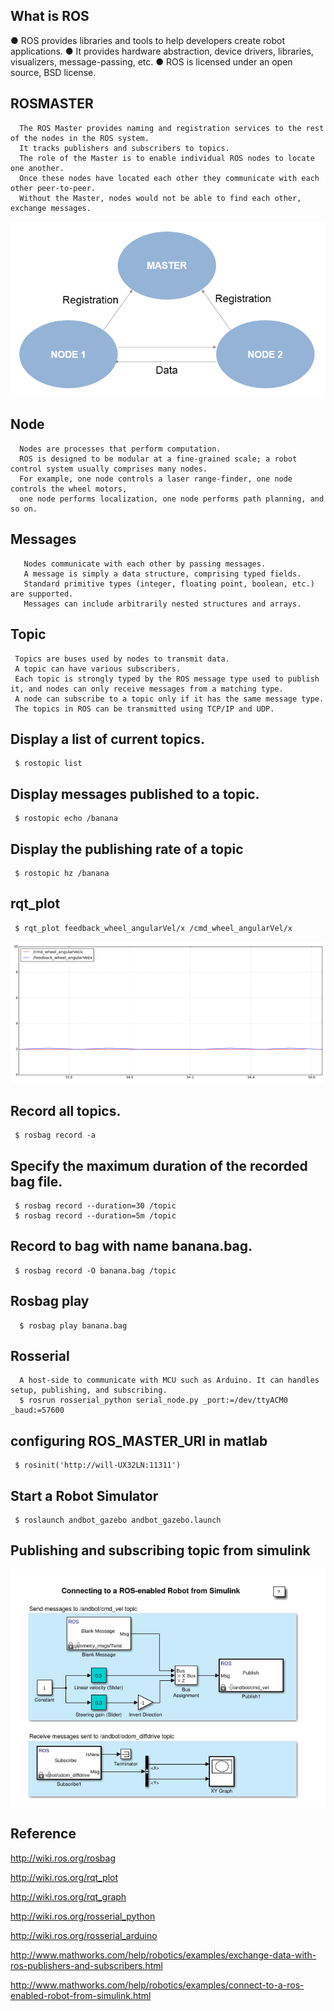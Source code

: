 ## What is ROS
● ROS provides libraries and tools to help developers create robot applications.
● It provides hardware abstraction, device drivers, libraries, visualizers, message-passing, etc.
● ROS is licensed under an open source, BSD license.
      
      

## ROSMASTER
      The ROS Master provides naming and registration services to the rest of the nodes in the ROS system. 
      It tracks publishers and subscribers to topics.
      The role of the Master is to enable individual ROS nodes to locate one another. 
      Once these nodes have located each other they communicate with each other peer-to-peer.
      Without the Master, nodes would not be able to find each other, exchange messages. 

![](https://github.com/piliwilliam0306/ROS-Matlab-bridge/blob/master/node_communication.png)

## Node
      Nodes are processes that perform computation. 
      ROS is designed to be modular at a fine-grained scale; a robot control system usually comprises many nodes. 
      For example, one node controls a laser range-finder, one node controls the wheel motors, 
      one node performs localization, one node performs path planning, and so on. 

## Messages
       Nodes communicate with each other by passing messages. 
       A message is simply a data structure, comprising typed fields. 
       Standard primitive types (integer, floating point, boolean, etc.) are supported. 
       Messages can include arbitrarily nested structures and arrays.

## Topic 
     Topics are buses used by nodes to transmit data. 
     A topic can have various subscribers.
     Each topic is strongly typed by the ROS message type used to publish it, and nodes can only receive messages from a matching type. 
     A node can subscribe to a topic only if it has the same message type.
     The topics in ROS can be transmitted using TCP/IP and UDP. 

## Display a list of current topics.
     $ rostopic list

## Display messages published to a topic.
     $ rostopic echo /banana

## Display the publishing rate of a topic
     $ rostopic hz /banana
     
## rqt_plot
     $ rqt_plot feedback_wheel_angularVel/x /cmd_wheel_angularVel/x 

![](https://github.com/piliwilliam0306/ROS-Matlab-bridge/blob/master/rqt_plot.png)

## Record all topics.
     $ rosbag record -a

## Specify the maximum duration of the recorded bag file.
     $ rosbag record --duration=30 /topic
     $ rosbag record --duration=5m /topic

## Record to bag with name banana.bag.
     $ rosbag record -O banana.bag /topic  

## Rosbag play
      $ rosbag play banana.bag

##  Rosserial 
      A host-side to communicate with MCU such as Arduino. It can handles setup, publishing, and subscribing.
      $ rosrun rosserial_python serial_node.py _port:=/dev/ttyACM0 _baud:=57600

## configuring ROS_MASTER_URI in matlab
     $ rosinit('http://will-UX32LN:11311')

## Start a Robot Simulator
     $ roslaunch andbot_gazebo andbot_gazebo.launch

## Publishing and subscribing topic from simulink
![](https://github.com/piliwilliam0306/ROS-Matlab-bridge/blob/master/banana.jpg)
     
## Reference

http://wiki.ros.org/rosbag

http://wiki.ros.org/rqt_plot

http://wiki.ros.org/rqt_graph

http://wiki.ros.org/rosserial_python

http://wiki.ros.org/rosserial_arduino

http://www.mathworks.com/help/robotics/examples/exchange-data-with-ros-publishers-and-subscribers.html

http://www.mathworks.com/help/robotics/examples/connect-to-a-ros-enabled-robot-from-simulink.html
     
